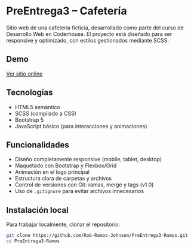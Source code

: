# PreEntrega3 – Cafetería

Sitio web de una cafetería ficticia, desarrollado como parte del curso de Desarrollo Web en Coderhouse. El proyecto está diseñado para ser responsive y optimizado, con estilos gestionados mediante SCSS.

## Demo

[Ver sitio online](https://rob-ramos-johnson.github.io/PreEntrega3-Ramos/)

## Tecnologías

- HTML5 semántico
- SCSS (compilado a CSS)
- Bootstrap 5
- JavaScript básico (para interacciones y animaciones)

## Funcionalidades

- Diseño completamente responsive (mobile, tablet, desktop)
- Maquetado con Bootstrap y Flexbox/Grid
- Animación en el logo principal
- Estructura clara de carpetas y archivos
- Control de versiones con Git: ramas, merge y tags (v1.0)
- Uso de `.gitignore` para evitar archivos innecesarios

## Instalación local

Para trabajar localmente, clonar el repositorio:

```bash
git clone https://github.com/Rob-Ramos-Johnson/PreEntrega3-Ramos.git
cd PreEntrega3-Ramos
